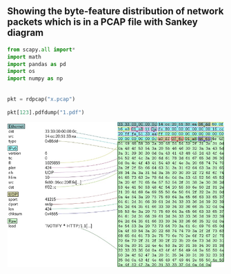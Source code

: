 ## Showing the byte-feature distribution of network packets which is  in a PCAP file with Sankey diagram

```python
from scapy.all import*
import math
import pandas as pd
import os
import numpy as np
```


```python

pkt = rdpcap("x.pcap")
```


```python
pkt[123].pdfdump("1.pdf")
```

    
    

![alt text](1.jpg)
